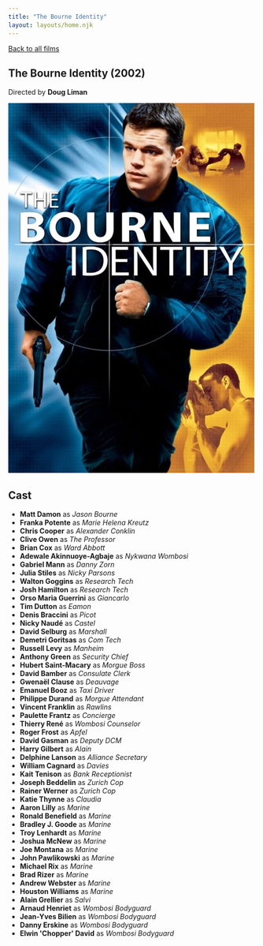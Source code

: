 ```yaml
---
title: "The Bourne Identity"
layout: layouts/home.njk
---
```


<a href="../">Back to all films</a>

<article class="film">
  <h1>The Bourne Identity (2002)</h1>

  <p class="director">
    Directed by <strong>Doug Liman</strong>
  </p>

  <img src="../films/posters/the-bourne-identity.jpg" alt="">

  <h2>
    Cast
  </h2>
  <ul>
    <li><strong>Matt Damon</strong> as <em>Jason Bourne</em></li>
<li><strong>Franka Potente</strong> as <em>Marie Helena Kreutz</em></li>
<li><strong>Chris Cooper</strong> as <em>Alexander Conklin</em></li>
<li><strong>Clive Owen</strong> as <em>The Professor</em></li>
<li><strong>Brian Cox</strong> as <em>Ward Abbott</em></li>
<li><strong>Adewale Akinnuoye-Agbaje</strong> as <em>Nykwana Wombosi</em></li>
<li><strong>Gabriel Mann</strong> as <em>Danny Zorn</em></li>
<li><strong>Julia Stiles</strong> as <em>Nicky Parsons</em></li>
<li><strong>Walton Goggins</strong> as <em>Research Tech</em></li>
<li><strong>Josh Hamilton</strong> as <em>Research Tech</em></li>
<li><strong>Orso Maria Guerrini</strong> as <em>Giancarlo</em></li>
<li><strong>Tim Dutton</strong> as <em>Eamon</em></li>
<li><strong>Denis Braccini</strong> as <em>Picot</em></li>
<li><strong>Nicky Naudé</strong> as <em>Castel</em></li>
<li><strong>David Selburg</strong> as <em>Marshall</em></li>
<li><strong>Demetri Goritsas</strong> as <em>Com Tech</em></li>
<li><strong>Russell Levy</strong> as <em>Manheim</em></li>
<li><strong>Anthony Green</strong> as <em>Security Chief</em></li>
<li><strong>Hubert Saint-Macary</strong> as <em>Morgue Boss</em></li>
<li><strong>David Bamber</strong> as <em>Consulate Clerk</em></li>
<li><strong>Gwenaël Clause</strong> as <em>Deauvage</em></li>
<li><strong>Emanuel Booz</strong> as <em>Taxi Driver</em></li>
<li><strong>Philippe Durand</strong> as <em>Morgue Attendant</em></li>
<li><strong>Vincent Franklin</strong> as <em>Rawlins</em></li>
<li><strong>Paulette Frantz</strong> as <em>Concierge</em></li>
<li><strong>Thierry René</strong> as <em>Wombosi Counselor</em></li>
<li><strong>Roger Frost</strong> as <em>Apfel</em></li>
<li><strong>David Gasman</strong> as <em>Deputy DCM</em></li>
<li><strong>Harry Gilbert</strong> as <em>Alain</em></li>
<li><strong>Delphine Lanson</strong> as <em>Alliance Secretary</em></li>
<li><strong>William Cagnard</strong> as <em>Davies</em></li>
<li><strong>Kait Tenison</strong> as <em>Bank Receptionist</em></li>
<li><strong>Joseph Beddelin</strong> as <em>Zurich Cop</em></li>
<li><strong>Rainer Werner</strong> as <em>Zurich Cop</em></li>
<li><strong>Katie Thynne</strong> as <em>Claudia</em></li>
<li><strong>Aaron Lilly</strong> as <em>Marine</em></li>
<li><strong>Ronald Benefield</strong> as <em>Marine</em></li>
<li><strong>Bradley J. Goode</strong> as <em>Marine</em></li>
<li><strong>Troy Lenhardt</strong> as <em>Marine</em></li>
<li><strong>Joshua McNew</strong> as <em>Marine</em></li>
<li><strong>Joe Montana</strong> as <em>Marine</em></li>
<li><strong>John Pawlikowski</strong> as <em>Marine</em></li>
<li><strong>Michael Rix</strong> as <em>Marine</em></li>
<li><strong>Brad Rizer</strong> as <em>Marine</em></li>
<li><strong>Andrew Webster</strong> as <em>Marine</em></li>
<li><strong>Houston Williams</strong> as <em>Marine</em></li>
<li><strong>Alain Grellier</strong> as <em>Salvi</em></li>
<li><strong>Arnaud Henriet</strong> as <em>Wombosi Bodyguard</em></li>
<li><strong>Jean-Yves Bilien</strong> as <em>Wombosi Bodyguard</em></li>
<li><strong>Danny Erskine</strong> as <em>Wombosi Bodyguard</em></li>
<li><strong>Elwin 'Chopper' David</strong> as <em>Wombosi Bodyguard</em></li>
  </ul>
</article>
